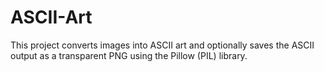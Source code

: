 # ASCII-Art
This project converts images into ASCII art and optionally saves the ASCII output as a transparent PNG using the Pillow (PIL) library.
